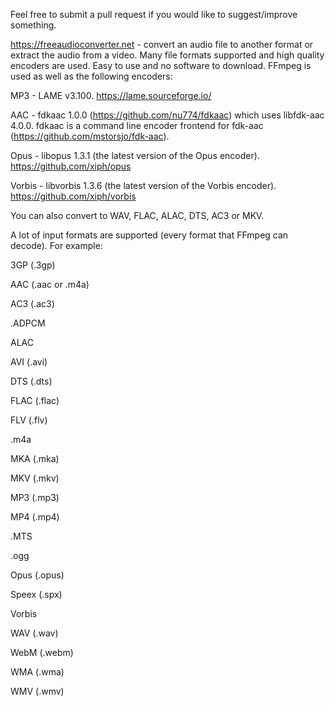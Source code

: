Feel free to submit a pull request if you would like to suggest/improve something.

https://freeaudioconverter.net - convert an audio file to another format or extract the audio from a video. Many file formats supported and high quality encoders are used. Easy to use and no software to download. FFmpeg is used as well as the following encoders:

MP3 - LAME v3.100. https://lame.sourceforge.io/

AAC - fdkaac 1.0.0 (https://github.com/nu774/fdkaac) which uses libfdk-aac 4.0.0. fdkaac is a command line encoder frontend for fdk-aac (https://github.com/mstorsjo/fdk-aac).

Opus - libopus 1.3.1 (the latest version of the Opus encoder). https://github.com/xiph/opus

Vorbis - libvorbis 1.3.6 (the latest version of the Vorbis encoder). https://github.com/xiph/vorbis

You can also convert to WAV, FLAC, ALAC, DTS, AC3 or MKV.

A lot of input formats are supported (every format that FFmpeg can decode). For example:

3GP (.3gp)

AAC (.aac or .m4a)

AC3 (.ac3)

.ADPCM

ALAC

AVI (.avi)

DTS (.dts)

FLAC (.flac)

FLV (.flv)

.m4a

MKA (.mka)

MKV (.mkv)

MP3 (.mp3)

MP4 (.mp4)

.MTS

.ogg

Opus (.opus)

Speex (.spx)

Vorbis

WAV (.wav)

WebM (.webm)

WMA (.wma)

WMV (.wmv)
